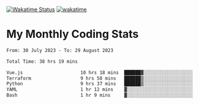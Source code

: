 [![Wakatime Status](https://github.com/noopurphalak/noopurphalak/workflows/wakatime-status-update/badge.svg)](https://github.com/noopurphalak/noopurphalak/actions/workflows/main.yml)
[![wakatime](https://wakatime.com/badge/user/80ace140-ef40-4fdd-b8ed-f3be3d2e1aea.svg)](https://wakatime.com/@80ace140-ef40-4fdd-b8ed-f3be3d2e1aea)

# My Monthly Coding Stats

<!--START_SECTION:waka-->

```txt
From: 30 July 2023 - To: 29 August 2023

Total Time: 38 hrs 19 mins

Vue.js                     10 hrs 18 mins  ██████▓░░░░░░░░░░░░░░░░░░   26.70 %
Terraform                  9 hrs 58 mins   ██████▒░░░░░░░░░░░░░░░░░░   25.87 %
Python                     9 hrs 37 mins   ██████▒░░░░░░░░░░░░░░░░░░   24.96 %
YAML                       1 hr 12 mins    ▓░░░░░░░░░░░░░░░░░░░░░░░░   03.12 %
Bash                       1 hr 9 mins     ▓░░░░░░░░░░░░░░░░░░░░░░░░   03.01 %
```

<!--END_SECTION:waka-->
